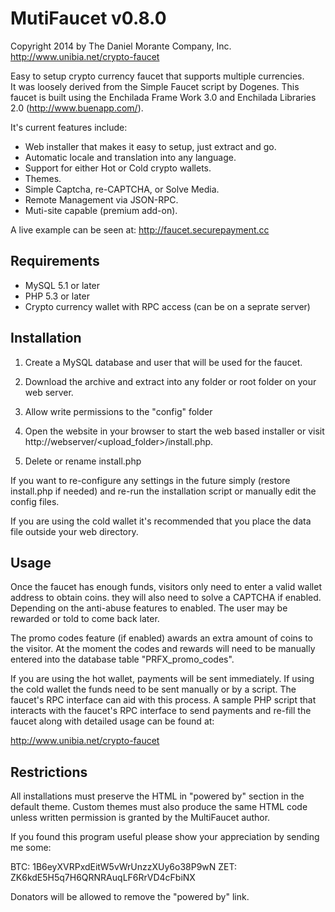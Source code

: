 MutiFaucet v0.8.0
=================
Copyright 2014 by The Daniel Morante Company, Inc.
http://www.unibia.net/crypto-faucet

Easy to setup crypto currency faucet that supports multiple currencies.  
It was loosely derived from the Simple Faucet script by Dogenes.  This faucet
is built using the Enchilada Frame Work 3.0 and Enchilada Libraries 2.0 (http://www.buenapp.com/).

It's current features include:

- Web installer that makes it easy to setup, just extract and go.
- Automatic locale and translation into any language.
- Support for either Hot or Cold crypto wallets.
- Themes.
- Simple Captcha, re-CAPTCHA, or Solve Media.
- Remote Management via JSON-RPC.
- Muti-site capable (premium add-on).

A live example can be seen at: http://faucet.securepayment.cc

Requirements
-----------

- MySQL 5.1 or later
- PHP 5.3 or later
- Crypto currency wallet with RPC access (can be on a seprate server)

Installation
-------------

1) Create a MySQL database and user that will be used for the faucet.

2) Download the archive and extract into any folder or root folder on your web server.  

3) Allow write permissions to the "config" folder

4) Open the website in your browser to start the web based installer or visit 
	http://webserver/<upload_folder>/install.php.
	
5) Delete or rename install.php

If you want to re-configure any settings in the future simply (restore install.php if needed) 
and re-run the installation script or manually edit the config files.

If you are using the cold wallet it's recommended that you place the data file outside your web directory.

Usage
-----

Once the faucet has enough funds, visitors only need to enter a valid wallet address to obtain coins. 
they will also need to solve a CAPTCHA if enabled. Depending on the anti-abuse features to enabled. 
The user may be rewarded or told to come back later.

The promo codes feature (if enabled) awards an extra amount of coins to the visitor.  At the moment the
codes and rewards will need to be manually entered into the database table "PRFX_promo_codes".

If you are using the hot wallet, payments will be sent immediately.  If using the cold wallet the funds need
to be sent manually or by a script.  The faucet's RPC interface can aid with this process.  A sample PHP 
script that interacts with the faucet's RPC interface to send payments and re-fill the faucet along with
detailed usage can be found at:

http://www.unibia.net/crypto-faucet

Restrictions
------------

All installations must preserve the HTML in "powered by" section in the default theme.  Custom themes 
must also produce the same HTML code unless written permission is granted by the MultiFaucet author.

If you found this program useful please show your appreciation by sending me some:

BTC: 1B6eyXVRPxdEitW5vWrUnzzXUy6o38P9wN
ZET: ZK6kdE5H5q7H6QRNRAuqLF6RrVD4cFbiNX

Donators will be allowed to remove the "powered by" link.
